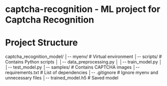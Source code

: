 # captcha-recognition - ML project for Captcha Recognition

# Project Structure

captcha_recognition_model/
│-- myenv/ # Virtual environment
│-- scripts/ # Contains Python scripts
│ │-- data_preprocessing.py
│ │-- train_model.py
│ │-- test_model.py
│-- samples/ # Contains CAPTCHA images
│-- requirements.txt # List of dependencies
│-- .gitignore # Ignore myenv and unnecessary files
│-- trained_model.h5 # Saved model
